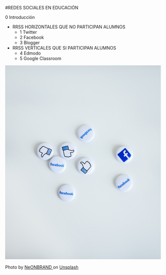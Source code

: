 #REDES SOCIALES EN EDUCACIÓN

0 Introducción
* RRSS HORIZONTALES QUE NO PARTICIPAN ALUMNOS
    * 1 Twitter
    * 2 Facebook
    * 3 Blogger
* RRSS VERTICALES QUE SI PARTICIPAN ALUMNOS
    * 4 Edmodo
    * 5 Google Classroom
  

![](/assets/neonbrand-I6wCDYW6ij8-unsplash.jpg)

Photo by [NeONBRAND ](https://unsplash.com/@neonbrand?utm_source=unsplash&utm_medium=referral&utm_content=creditCopyText)on [Unsplash](https://unsplash.com/search/photos/social-network?utm_source=unsplash&utm_medium=referral&utm_content=creditCopyText)